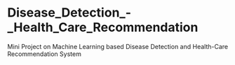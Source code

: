 # Disease_Detection_-_Health_Care_Recommendation
Mini Project on Machine Learning based Disease Detection and Health-Care Recommendation System
